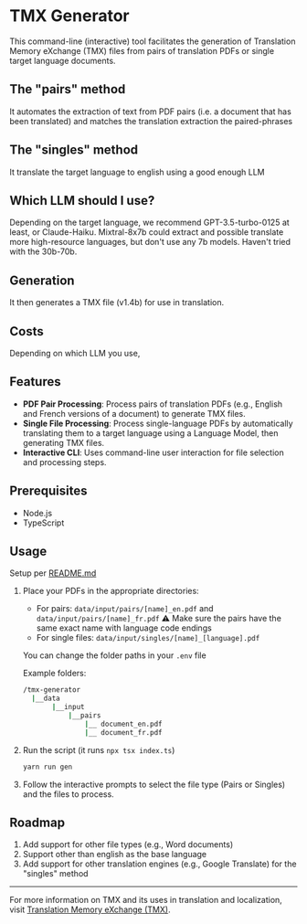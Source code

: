 
# TMX Generator
This command-line (interactive) tool facilitates the generation of Translation Memory eXchange (TMX) files from pairs of translation PDFs or single target language documents. 

## The "pairs" method
It automates the extraction of text from PDF pairs (i.e. a document that has been translated) and matches the translation extraction the paired-phrases

## The "singles" method
It translate the target language to english using a good enough LLM

## Which LLM should I use?
Depending on the target language, we recommend GPT-3.5-turbo-0125 at least, or Claude-Haiku. Mixtral-8x7b could extract and possible translate more high-resource languages, but don't use any 7b models. Haven't tried with the 30b-70b.

## Generation
It then generates a TMX file (v1.4b) for use in translation.

## Costs
Depending on which LLM you use,

## Features

- **PDF Pair Processing**: Process pairs of translation PDFs (e.g., English and French versions of a document) to generate TMX files.
- **Single File Processing**: Process single-language PDFs by automatically translating them to a target language using a Language Model, then generating TMX files.
- **Interactive CLI**: Uses command-line user interaction for file selection and processing steps.

## Prerequisites

- Node.js
- TypeScript


## Usage

Setup per [README.md](../README.md#setup)

1. Place your PDFs in the appropriate directories:
   - For pairs: `data/input/pairs/[name]_en.pdf` and `data/input/pairs/[name]_fr.pdf`
   ⚠️ Make sure the pairs have the same exact name with language code endings
   - For single files: `data/input/singles/[name]_[language].pdf`

   You can change the folder paths in your `.env` file

   Example folders:
   ```bash
   /tmx-generator
     |__data
          |__input
              |__pairs
                  |__ document_en.pdf
                  |__ document_fr.pdf
   ```
   
2. Run the script (it runs `npx tsx index.ts`)

   ```bash
   yarn run gen
   ```

3. Follow the interactive prompts to select the file type (Pairs or Singles) and the files to process.

## Roadmap

1. Add support for other file types (e.g., Word documents)
2. Support other than english as the base language
3. Add support for other translation engines (e.g., Google Translate) for the "singles" method


---

For more information on TMX and its uses in translation and localization, visit [Translation Memory eXchange (TMX)](https://en.wikipedia.org/wiki/Translation_Memory_eXchange).

